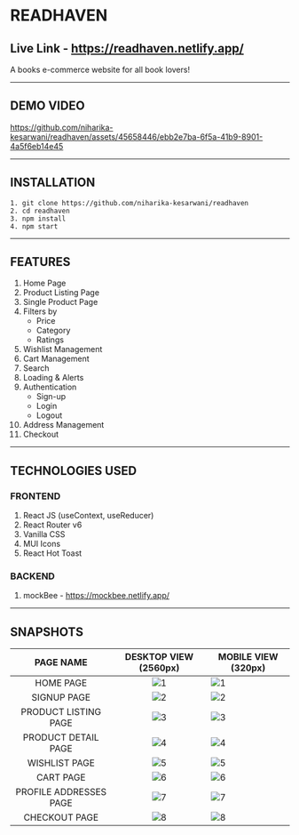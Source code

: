# READHAVEN

## Live Link - https://readhaven.netlify.app/

A books e-commerce website for all book lovers!

---

## DEMO VIDEO

https://github.com/niharika-kesarwani/readhaven/assets/45658446/ebb2e7ba-6f5a-41b9-8901-4a5f6eb14e45

---

## INSTALLATION

```
1. git clone https://github.com/niharika-kesarwani/readhaven
2. cd readhaven
3. npm install
4. npm start
```

---

## FEATURES

1. Home Page
2. Product Listing Page
3. Single Product Page
4. Filters by
   - Price
   - Category
   - Ratings
5. Wishlist Management
6. Cart Management
7. Search
8. Loading & Alerts
9. Authentication
   - Sign-up
   - Login
   - Logout
10. Address Management
11. Checkout

---

## TECHNOLOGIES USED

### FRONTEND

1. React JS (useContext, useReducer)
2. React Router v6
3. Vanilla CSS
4. MUI Icons
5. React Hot Toast

### BACKEND

1. mockBee - https://mockbee.netlify.app/

---

## SNAPSHOTS

|       PAGE NAME        |                                           DESKTOP VIEW (2560px)                                            | MOBILE VIEW (320px)       |
| :--------------------: | :--------------------------------------------------------------------------------------------------------: | ------------------------- |
|      HOME PAGE         | ![1](https://github.com/niharika-kesarwani/readhaven/assets/45658446/7646bd76-c66f-4df0-bf86-0defddea862e)  | ![1](https://github.com/niharika-kesarwani/readhaven/assets/45658446/d43c61e0-31e4-4c48-bd6a-26f68f71c3c4) |
|      SIGNUP PAGE       | ![2](https://github.com/niharika-kesarwani/readhaven/assets/45658446/3ee76a8a-c9f3-4e9f-9c96-5ee1940ecb0c)  | ![2](https://github.com/niharika-kesarwani/readhaven/assets/45658446/1fa03c5a-5a8b-46fe-9246-d02cd8313cbd) |
|  PRODUCT LISTING PAGE  | ![3](https://github.com/niharika-kesarwani/readhaven/assets/45658446/78f70ac4-0f1b-49fb-aeed-be52f6524859)  | ![3](https://github.com/niharika-kesarwani/readhaven/assets/45658446/485e572b-db52-4846-80cb-220e044782ed) |
|  PRODUCT DETAIL PAGE   | ![4](https://github.com/niharika-kesarwani/readhaven/assets/45658446/e6d09fb1-3aae-410a-bd7e-11ecc04c4e25)  | ![4](https://github.com/niharika-kesarwani/readhaven/assets/45658446/c73c0b1f-61c0-4372-a33a-e482ff44de56) |
|     WISHLIST PAGE      | ![5](https://github.com/niharika-kesarwani/readhaven/assets/45658446/9740b27c-4cd9-43e1-860a-ab8f8c038981)  | ![5](https://github.com/niharika-kesarwani/readhaven/assets/45658446/61f52ce3-692a-4a34-b8ab-6e43919aa95f) |
|       CART PAGE        | ![6](https://github.com/niharika-kesarwani/readhaven/assets/45658446/1ddc192a-d673-4fd7-8952-39d282042546)  | ![6](https://github.com/niharika-kesarwani/readhaven/assets/45658446/fc91423f-d73e-451d-b6cb-23e7f697f7db) |
| PROFILE ADDRESSES PAGE | ![7](https://github.com/niharika-kesarwani/readhaven/assets/45658446/75246bd4-315b-41cd-9dde-fbdee99b4db0)  | ![7](https://github.com/niharika-kesarwani/readhaven/assets/45658446/528dd434-2550-47d7-8ee0-9aacb0c76dc0) |
|     CHECKOUT PAGE      | ![8](https://github.com/niharika-kesarwani/readhaven/assets/45658446/448852a2-bb6a-4c7f-a08a-23e70aeaa3af)  | ![8](https://github.com/niharika-kesarwani/readhaven/assets/45658446/d022ecae-f2e8-41f6-b666-5f6faa15bbab) |
